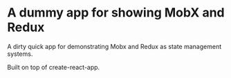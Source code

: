 # A dummy app for showing MobX and Redux

A dirty quick app for demonstrating Mobx and Redux as state management systems.

Built on top of create-react-app.
